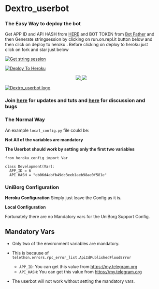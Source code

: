 # Dextro_userbot

### The Easy Way to deploy the bot
Get APP ID and API HASH from [HERE](https://my.telegram.org) and BOT TOKEN from [Bot Father](https://t.me/botfather) and then Generate stringsession by clicking on run.on.repl.it button below and then click on deploy to heroku . Before clicking on deploy to heroku just click on fork and star just below

[![Get string session](https://repl.it/badge/github/suhaash02/Dexter_userbot)](https://generatestringsession.sandeep1709.repl.run/)

[![Deploy To Heroku](https://www.herokucdn.com/deploy/button.svg)](https://heroku.com/deploy?template=https://github.com/suhaash02/Dextro_userbot)
<p align="center">
  <a href="https://github.com/suhaash02/Dextro_userbot/fork">
    <img src="https://img.shields.io/github/forks/suhaash02/Dextro_userbot?label=Fork&style=social">
    
  </a>
  <a href="https://github.com/suhaash02/Dextro_userbot">
    <img src="https://img.shields.io/github/stars/suhaash02/Dextro_userbot?style=social">
  </a>
</p>


[![Dextro_userbot logo](https://telegra.ph/file/174268e8434a45c80b905.jpg)](https://heroku.com/deploy?template=https://github.com/suhaash02/Dextro_userbot)


### Join [here](https://t.me/Dextro_support) for updates and tuts and [here](https://t.me/Dextro_support) for discussion and bugs

### The Normal Way

An example `local_config.py` file could be:

**Not All of the variables are mandatory**

__The Userbot should work by setting only the first two variables__

```python3
from heroku_config import Var

class Development(Var):
  APP_ID = 6
  API_HASH = "eb06d4abfb49dc3eeb1aeb98ae0f581e"
```

### UniBorg Configuration



**Heroku Configuration**
Simply just leave the Config as it is.

**Local Configuration**

Fortunately there are no Mandatory vars for the UniBorg Support Config.

## Mandatory Vars

- Only two of the environment variables are mandatory.
- This is because of `telethon.errors.rpc_error_list.ApiIdPublishedFloodError`

    - `APP_ID`:   You can get this value from https://my.telegram.org
    - `API_HASH`:   You can get this value from https://my.telegram.org
- The userbot will not work without setting the mandatory vars.
